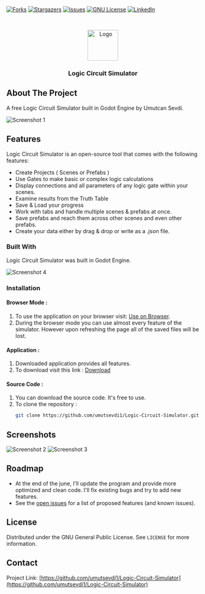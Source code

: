 [![Forks][forks-shield]][forks-url]
[![Stargazers][stars-shield]][stars-url]
[![Issues][issues-shield]][issues-url]
[![GNU License][license-shield]][license-url]
[![LinkedIn][linkedin-shield]][linkedin-url]



<!-- PROJECT LOGO -->
<br />
<p align="center">
  <a href="https://github.com/Logic Circuit Simulator">
    <img src="https://raw.githubusercontent.com/umutsevdi1/Logic-Circuit-Simulator/main/icon.png" alt="Logo" width="80" height="80">
  </a>

  <h3 align="center">Logic Circuit Simulator</h3>
</p>


<!-- ABOUT THE PROJECT -->
## About The Project
A free Logic Circuit Simulator built in Godot Engine by Umutcan Sevdi.


![Screenshot 1](https://raw.githubusercontent.com/umutsevdi1/Logic-Circuit-Simulator/main/screenshots/sc1.png)

## Features
Logic Circuit Simulator is an open-source tool that comes with the following features:
  * Create Projects ( Scenes or Prefabs )
  * Use Gates to make basic or complex logic calculations
  * Display connections and all parameters of any logic gate within your scenes.
  * Examine results from the Truth Table
  * Save & Load your progress
  * Work with tabs and handle multiple scenes & prefabs at once.
  * Save prefabs and reach them across other scenes and even other prefabs. 
  * Create your data either by drag & drop or write as a .json file.


### Built With

Logic Circuit Simulator was built in Godot Engine.


![Screenshot 4](https://raw.githubusercontent.com/umutsevdi1/Logic-Circuit-Simulator/main/screenshots/sc4.png)



### Installation
#### Browser Mode : 
1. To use the application on your browser visit: [Use on Browser](https://umuts.itch.io/logic-circuit-simulator).
2. During the browser mode you can use almost every feature of the simulator. However upon refreshing the page all of the saved files will be lost.
#### Application : 
1. Downloaded application provides all features.
2. To download visit this link : [Download](https://umuts.itch.io/logic-circuit-simulator/purchase)
#### Source Code :
1. You can download the source code. It's free to use.
2. To clone the repository :
   ```sh
   git clone https://github.com/umutsevdi1/Logic-Circuit-Simulator.git
   ```

## Screenshots


![Screenshot 2](https://raw.githubusercontent.com/umutsevdi1/Logic-Circuit-Simulator/main/screenshots/sc2.png)
![Screenshot 3](https://raw.githubusercontent.com/umutsevdi1/Logic-Circuit-Simulator/main/screenshots/sc3.png)
<!-- ROADMAP -->
## Roadmap
* At the end of the june, I'll update the program and provide more optimized and clean code. I'll fix existing bugs and try to add new features.
* See the [open issues](https://github.com/umutsevdi1/Logic-Circuit-Simulator/issues) for a list of proposed features (and known issues).


<!-- LICENSE -->
## License

Distributed under the  GNU General Public License. See `LICENSE` for more information.



<!-- CONTACT -->
## Contact
Project Link: [https://github.com/umutsevdi1/Logic-Circuit-Simulator](https://github.com/umutsevdi1/Logic-Circuit-Simulator)


<!-- MARKDOWN LINKS & IMAGES -->
<!-- https://www.markdownguide.org/basic-syntax/#reference-style-links -->
[forks-shield]: https://img.shields.io/github/forks/umutsevdi1/Logic-Circuit-Simulator.svg?style=for-the-badge
[forks-url]: https://github.com/umutsevdi1/Logic-Circuit-Simulator/network/members
[stars-shield]: https://img.shields.io/github/stars/umutsevdi1/Logic-Circuit-Simulator.svg?style=for-the-badge
[stars-url]: https://github.com/umutsevdi1/Logic-Circuit-Simulator/stargazers
[issues-shield]: https://img.shields.io/github/issues/umutsevdi1/Logic-Circuit-Simulator.svg?style=for-the-badge
[issues-url]: https://github.com/umutsevdi1/Logic-Circuit-Simulator/issues
[license-shield]: https://img.shields.io/github/license/umutsevdi1/Logic-Circuit-Simulator.svg?style=for-the-badge
[license-url]: https://github.com/umutsevdi1/Logic-Circuit-Simulator/LICENSE.txt
[linkedin-shield]: https://img.shields.io/badge/-LinkedIn-black.svg?style=for-the-badge&logo=linkedin&colorB=555
[linkedin-url]: https://linkedin.com/in/umut-sevdi
[product-screenshot]: images/screenshot.png

